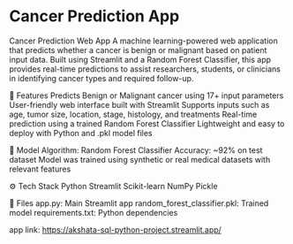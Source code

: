 # Cancer Prediction App
Cancer Prediction Web App A machine learning-powered web application that predicts whether a cancer is benign or malignant based on patient input data. Built using Streamlit and a Random Forest Classifier, this app provides real-time predictions to assist researchers, students, or clinicians in identifying cancer types and required follow-up.

🚀 Features Predicts Benign or Malignant cancer using 17+ input parameters
User-friendly web interface built with Streamlit
Supports inputs such as age, tumor size, location, stage, histology, and treatments
Real-time prediction using a trained Random Forest Classifier
Lightweight and easy to deploy with Python and .pkl model files

🧠 Model Algorithm: Random Forest Classifier
Accuracy: ~92% on test dataset
Model was trained using synthetic or real medical datasets with relevant features

⚙️ Tech Stack Python
Streamlit
Scikit-learn
NumPy
Pickle

📁 Files app.py: Main Streamlit app
random_forest_classifier.pkl: Trained model
requirements.txt: Python dependencies

app link: https://akshata-sql-python-project.streamlit.app/
